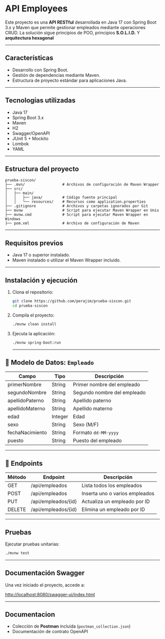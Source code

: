 # API Employees

Este proyecto es una **API RESTful** desarrollada en Java 17 con Spring Boot 3.x y Maven que permite gestionar empleados mediante operaciones CRUD. La solución sigue principios de POO, principios **S.O.L.I.D.** Y **arquitectura hexagonal**

---

## Características

- Desarrollo con Spring Boot.
- Gestión de dependencias mediante Maven.
- Estructura de proyecto estándar para aplicaciones Java.

---

## Tecnologías utilizadas

- Java 17
- Spring Boot 3.x
- Maven
- H2 
- Swagger/OpenAPI
- JUnit 5 + Mockito
- Lombok
- YAML 

---

## Estructura del proyecto

```
prueba-siscon/
├── .mvn/                 # Archivos de configuración de Maven Wrapper
├── src/
│   ├── main/
│   │   ├── java/         # Código fuente principal
│   │   └── resources/    # Recursos como application.properties
├── .gitignore            # Archivos y carpetas ignorados por Git
├── mvnw                  # Script para ejecutar Maven Wrapper en Unix
├── mvnw.cmd              # Script para ejecutar Maven Wrapper en Windows
├── pom.xml               # Archivo de configuración de Maven
```

---

## Requisitos previos

- Java 17 o superior instalado.
- Maven instalado o utilizar el Maven Wrapper incluido.

---

## Instalación y ejecución

1. Clona el repositorio:
   ```bash
   git clone https://github.com/perajim/prueba-siscon.git
   cd prueba-siscon
   ```

2. Compila el proyecto:
   ```bash
   ./mvnw clean install
   ```

3. Ejecuta la aplicación:
   ```bash
   ./mvnw spring-boot:run
   ```

   ---


## 🧾 Modelo de Datos: `Empleado`

| Campo              | Tipo         | Descripción                      |
|-------------------|--------------|----------------------------------|
| primerNombre      | String       | Primer nombre del empleado       |
| segundoNombre     | String       | Segundo nombre del empleado      |
| apellidoPaterno   | String       | Apellido paterno                 |
| apellidoMaterno   | String       | Apellido materno                 |
| edad              | Integer      | Edad                             |
| sexo              | String       | Sexo (M/F)                       |
| fechaNacimiento   | String       | Formato `dd-MM-yyyy`             |
| puesto            | String       | Puesto del empleado              |

---

## 🔗 Endpoints
| Método	| Endpoint	          | Descripción                    |
|-----------|---------------------|--------------------------------|
| GET       | /api/empleados      | Lista todos los empleados      |
| POST      | /api/empleados      | Inserta uno o varios empleados |
| PUT       | /api/empleados/{id} | Actualiza un empleado por ID   |
| DELETE    | /api/empleados/{id} | Elimina un empleado por ID     |

---

## Pruebas
Ejecutar pruebas unitarias:
   ```bash
   ./mvnw test
   ```

---

## Documentación Swagger
Una vez iniciado el proyecto, accede a:

[http://localhost:8080/swagger-ui/index.html](http://localhost:8080/swagger-ui/index.html)

---

## Documentacion
- Colección de **Postman** incluida (`postman_collection.json`)  
- Documentación de contrato OpenAPI  